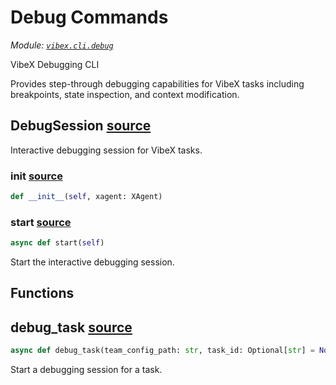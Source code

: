 # Debug Commands

_Module: [`vibex.cli.debug`](https://github.com/dustland/vibex/blob/main/src/vibex/cli/debug.py)_

VibeX Debugging CLI

Provides step-through debugging capabilities for VibeX tasks including
breakpoints, state inspection, and context modification.

## DebugSession <a href="https://github.com/dustland/vibex/blob/main/src/vibex/cli/debug.py#L20" class="source-link" title="View source code">source</a>

Interactive debugging session for VibeX tasks.

### **init** <a href="https://github.com/dustland/vibex/blob/main/src/vibex/cli/debug.py#L23" class="source-link" title="View source code">source</a>

```python
def __init__(self, xagent: XAgent)
```

### start <a href="https://github.com/dustland/vibex/blob/main/src/vibex/cli/debug.py#L28" class="source-link" title="View source code">source</a>

```python
async def start(self)
```

Start the interactive debugging session.

## Functions

## debug_task <a href="https://github.com/dustland/vibex/blob/main/src/vibex/cli/debug.py#L263" class="source-link" title="View source code">source</a>

```python
async def debug_task(team_config_path: str, task_id: Optional[str] = None, taskspace_dir: Optional[str] = None)
```

Start a debugging session for a task.
